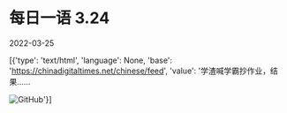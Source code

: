 # 每日一语 3.24

2022-03-25

[{'type': 'text/html', 'language': None, 'base': 'https://chinadigitaltimes.net/chinese/feed', 'value': '学渣喊学霸抄作业，结果……

![GitHub](https://chinadigitaltimes.net/chinese/files/2022/03/3.24.jpg)'}]